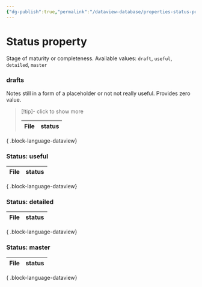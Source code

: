 ```yaml
---
{"dg-publish":true,"permalink":"/dataview-database/properties-status-property/","title":"Status property","tags":["dataview","index"]}
---
```



# Status property

Stage of maturity or completeness. Available values: `draft`, `useful`, `detailed`, `master`

### drafts

Notes still in a form of a placeholder or not not really useful. Provides zero value.

>[!tip]- click to show more
>
>  | File | status |
> | ---- | ------ |
> 
{ .block-language-dataview}

### Status: useful

| File | status |
| ---- | ------ |

{ .block-language-dataview}

### Status: detailed

| File | status |
| ---- | ------ |

{ .block-language-dataview}

### Status: master

| File | status |
| ---- | ------ |

{ .block-language-dataview}
